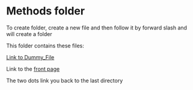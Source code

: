 # Methods  folder

To create folder, create a new file and then follow it by forward slash and will create a folder

This folder contains these files: 

[Link to Dummy_File](Dummy_File)

Link to the [front page](../README.md)

The two dots link you back to the last directory 
